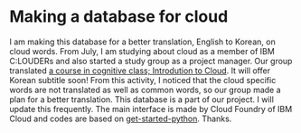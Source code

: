 # Making a database for cloud

I am making this database for a better translation, English to Korean, on cloud words. From July, I am studying about cloud as a member of IBM C:LOUDERs and also started a study group as a project manager. Our group translated [a course in cognitive class; Introdution to Cloud](https://cognitiveclass.ai/courses/introduction-to-cloud). It will offer Korean subtitle soon! From this activity, I noticed that the cloud specific words are not translated as well as common words, so our group made a plan for a better translation. This database is a part of our project. I will update this frequently. The main interface is made by Cloud Foundry of IBM Cloud and codes are based on [get-started-python](https://github.com/IBM-Cloud/get-started-python). Thanks.
